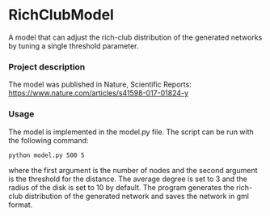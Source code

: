# RichClubModel
A model that can adjust the rich-club distribution of the generated networks by tuning a single threshold parameter.
### Project description
The model was published in Nature, Scientific Reports: https://www.nature.com/articles/s41598-017-01824-y
### Usage
The model is implemented in the model.py file. The script can be run with the following command:
```
python model.py 500 5
```
where the first argument is the number of nodes and the second argument is the threshold for the distance. The average degree is set to 3 and the radius of the disk is set to 10 by default.
The program generates the rich-club distribution of the generated network and saves the network in gml format.
